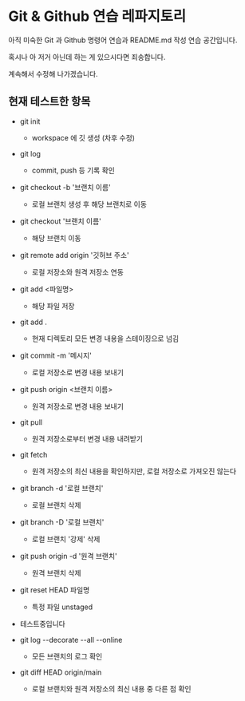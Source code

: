 # Git & Github 연습 레파지토리

아직 미숙한 Git 과 Github 명령어 연습과 README.md 작성 연습 공간입니다.

혹시나 아 저거 아닌데 하는 게 있으시다면 죄송합니다.

계속해서 수정해 나가겠습니다.

## 현재 테스트한 항목

- git init
  - workspace 에 깃 생성 (차후 수정)
- git log
  - commit, push 등 기록 확인 
- git checkout -b '브랜치 이름'
  - 로컬 브랜치 생성 후 해당 브랜치로 이동
- git checkout '브랜치 이름'
  - 해당 브랜치 이동
- git remote add origin '깃허브 주소'
  - 로컬 저장소와 원격 저장소 연동
- git add <파일명>
  - 해당 파일 저장
- git add .
  - 현재 디렉토리 모든 변경 내용을 스테이징으로 넘김
- git commit -m '메시지'
  - 로컬 저장소로 변경 내용 보내기
- git push origin <브랜치 이름>
  - 원격 저장소로 변경 내용 보내기
- git pull
  - 원격 저장소로부터 변경 내용 내려받기
- git fetch
  - 원격 저장소의 최신 내용을 확인하지만, 로컬 저장소로 가져오진 않는다
- git branch -d '로컬 브랜치'
  - 로컬 브랜치 삭제
- git branch -D '로컬 브랜치'
  - 로컬 브랜치 '강제' 삭제
- git push origin -d '원격 브랜치'
  - 원격 브랜치 삭제
- git reset HEAD 파일명
  - 특정 파일 unstaged
 
- 테스트중입니다


- git log --decorate --all --online
  - 모든 브랜치의 로그 확인
- git diff HEAD origin/main
  - 로컬 브랜치와 원격 저장소의 최신 내용 중 다른 점 확인
  
